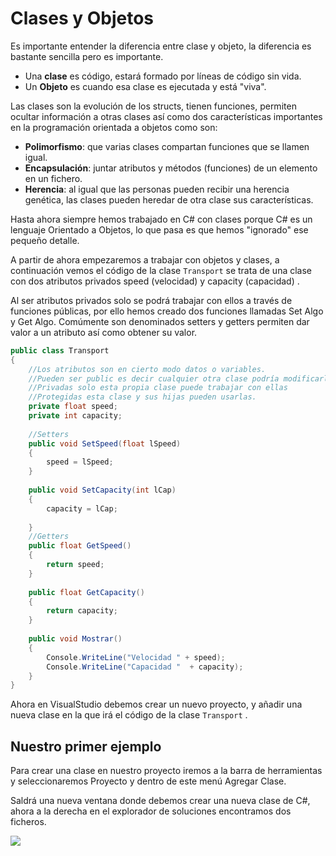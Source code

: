 # Clases y Objetos
Es importante entender la diferencia entre clase y objeto, la diferencia es bastante sencilla pero es importante.

- Una **clase** es código, estará formado por líneas de código sin vida.
- Un **Objeto** es cuando esa clase es ejecutada y está "viva".

Las clases son la evolución de los structs, tienen funciones, permiten ocultar información a otras clases así como dos características importantes en la programación orientada a objetos como son:

* **Polimorfismo**: que varias clases compartan funciones que se llamen igual.
* **Encapsulación**: juntar atributos y métodos (funciones) de un elemento en un fichero.
* **Herencia**: al igual que las personas pueden recibir una herencia genética, las clases pueden heredar de otra clase sus características.



Hasta ahora siempre hemos trabajado en C# con clases porque C# es un lenguaje Orientado a Objetos, lo que pasa es que hemos "ignorado" ese pequeño detalle.

A partir de ahora empezaremos a trabajar con objetos y clases, a continuación vemos el código de la clase ```Transport``` se trata de una clase con dos atributos privados speed (velocidad) y capacity (capacidad) .

Al ser atributos privados solo se podrá trabajar con ellos a través de funciones públicas, por ello hemos creado dos funciones llamadas Set Algo y Get Algo. Comúmente son denominados setters y getters permiten dar valor a un atributo así como obtener su valor.

```csharp
public class Transport
{
    //Los atributos son en cierto modo datos o variables.
    //Pueden ser public es decir cualquier otra clase podría modificarlas y leerlas
    //Privadas solo esta propia clase puede trabajar con ellas
    //Protegidas esta clase y sus hijas pueden usarlas.
    private float speed;
 	private int capacity;   
    
    //Setters
    public void SetSpeed(float lSpeed)
    {
        speed = lSpeed;
    }
    
    public void SetCapacity(int lCap)
    {
        capacity = lCap;
        
    }
    //Getters
    public float GetSpeed()
    {
        return speed;
    }
    
    public float GetCapacity()
    {
        return capacity;
    }
    
    public void Mostrar()
    {
        Console.WriteLine("Velocidad " + speed);
        Console.WriteLine("Capacidad "  + capacity);
    }
}
```



Ahora en VisualStudio debemos crear un nuevo proyecto, y añadir una nueva clase en la que irá el código de la clase ```Transport``` .

## Nuestro primer ejemplo

Para crear una clase en nuestro proyecto iremos a la barra de herramientas y seleccionaremos Proyecto y dentro de este menú Agregar Clase.

Saldrá una nueva ventana donde debemos crear una nueva clase de C#, ahora a la derecha en el explorador de soluciones encontramos dos ficheros.

![](https://github.com/Cheomm88/RAY/2_Objetos/Imagenes/explorador.png)